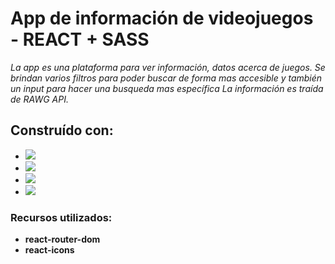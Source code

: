 # App de información de videojuegos - REACT + SASS
*La app es una plataforma para ver información, datos acerca de juegos. Se brindan varios filtros para poder buscar de forma mas accesible y también un input para hacer una busqueda mas específica La información es traída de RAWG API.*

## Construído con: 
* <img src="https://img.shields.io/badge/React-087ea4?style=for-the-badge&logo=React&logoColor=white">
* <img src="https://img.shields.io/badge/Vite-8f6efe?style=for-the-badge&logo=Vite&logoColor=white">
* <img src="https://img.shields.io/badge/SASS-cc6898?&style=for-the-badge&logo=SASS&logoColor=white">
* <img src="https://img.shields.io/badge/RAWG API-18b8da?&style=for-the-badge&logo=&logoColor=white">

### Recursos utilizados:
- **react-router-dom**
- **react-icons**
